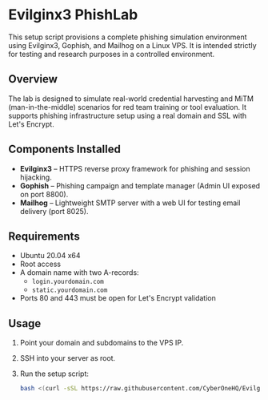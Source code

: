 # Evilginx3 PhishLab

This setup script provisions a complete phishing simulation environment using Evilginx3, Gophish, and Mailhog on a Linux VPS. It is intended strictly for testing and research purposes in a controlled environment.

## Overview

The lab is designed to simulate real-world credential harvesting and MiTM (man-in-the-middle) scenarios for red team training or tool evaluation. It supports phishing infrastructure setup using a real domain and SSL with Let's Encrypt.

## Components Installed

- **Evilginx3** – HTTPS reverse proxy framework for phishing and session hijacking.
- **Gophish** – Phishing campaign and template manager (Admin UI exposed on port 8800).
- **Mailhog** – Lightweight SMTP server with a web UI for testing email delivery (port 8025).

## Requirements

- Ubuntu 20.04 x64
- Root access
- A domain name with two A-records:
  - `login.yourdomain.com`
  - `static.yourdomain.com`
- Ports 80 and 443 must be open for Let's Encrypt validation

## Usage

1. Point your domain and subdomains to the VPS IP.
2. SSH into your server as root.
3. Run the setup script:

   ```bash
   bash <(curl -sSL https://raw.githubusercontent.com/CyberOneHQ/Evilginx3PhishLab/refs/heads/main/install.sh)
